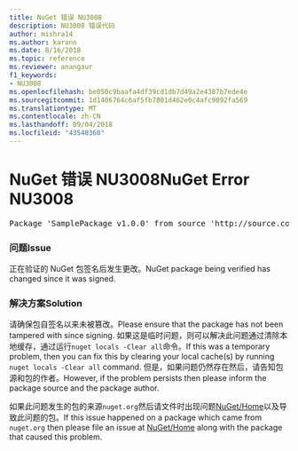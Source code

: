 ```yaml
---
title: NuGet 错误 NU3008
description: NU3008 错误代码
author: mishra14
ms.author: karann
ms.date: 8/16/2018
ms.topic: reference
ms.reviewer: anangaur
f1_keywords:
- NU3008
ms.openlocfilehash: be050c9baafa4df39cd1db7d49a2e4387b7ede4e
ms.sourcegitcommit: 1d1406764c6af5fb7801d462e0c4afc9092fa569
ms.translationtype: MT
ms.contentlocale: zh-CN
ms.lasthandoff: 09/04/2018
ms.locfileid: "43548360"
---
```

# <a name="nuget-error-nu3008"></a><span data-ttu-id="3ef7c-103">NuGet 错误 NU3008</span><span class="sxs-lookup"><span data-stu-id="3ef7c-103">NuGet Error NU3008</span></span>

<pre>Package 'SamplePackage v1.0.0' from source 'http://source.com/index.json': The package integrity check failed.</pre>

### <a name="issue"></a><span data-ttu-id="3ef7c-104">问题</span><span class="sxs-lookup"><span data-stu-id="3ef7c-104">Issue</span></span>

<span data-ttu-id="3ef7c-105">正在验证的 NuGet 包签名后发生更改。</span><span class="sxs-lookup"><span data-stu-id="3ef7c-105">NuGet package being verified has changed since it was signed.</span></span>


### <a name="solution"></a><span data-ttu-id="3ef7c-106">解决方案</span><span class="sxs-lookup"><span data-stu-id="3ef7c-106">Solution</span></span>

<span data-ttu-id="3ef7c-107">请确保包自签名以来未被篡改。</span><span class="sxs-lookup"><span data-stu-id="3ef7c-107">Please ensure that the package has not been tampered with since signing.</span></span> <span data-ttu-id="3ef7c-108">如果这是临时问题，则可以解决此问题通过清除本地缓存，通过运行`nuget locals -Clear all`命令。</span><span class="sxs-lookup"><span data-stu-id="3ef7c-108">If this was a temporary problem, then you can fix this by clearing your local cache(s) by running `nuget locals -Clear all` command.</span></span> <span data-ttu-id="3ef7c-109">但是，如果问题仍然存在然后，请告知包源和包的作者。</span><span class="sxs-lookup"><span data-stu-id="3ef7c-109">However, if the problem persists then please inform the package source and the package author.</span></span>

<span data-ttu-id="3ef7c-110">如果此问题发生的包的来源`nuget.org`然后请文件时出现问题[NuGet/Home](https://github.com/NuGet/Home/issues)以及导致此问题的包。</span><span class="sxs-lookup"><span data-stu-id="3ef7c-110">If this issue happened on a package which came from `nuget.org` then please file an issue at [NuGet/Home](https://github.com/NuGet/Home/issues) along with the package that caused this problem.</span></span>


